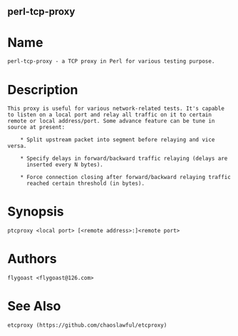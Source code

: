 perl-tcp-proxy
----------------

Name
=====

    perl-tcp-proxy - a TCP proxy in Perl for various testing purpose.

Description
============

    This proxy is useful for various network-related tests. It's capable
    to listen on a local port and relay all traffic on it to certain
    remote or local address/port. Some advance feature can be tune in
    source at present:

        * Split upstream packet into segment before relaying and vice versa.

        * Specify delays in forward/backward traffic relaying (delays are
          inserted every N bytes).
        
        * Force connection closing after forward/backward relaying traffic
          reached certain threshold (in bytes).

Synopsis
=========

    ptcproxy <local port> [<remote address>:]<remote port>

Authors
=========

    flygoast <flygoast@126.com>

See Also
=========

    etcproxy (https://github.com/chaoslawful/etcproxy)
